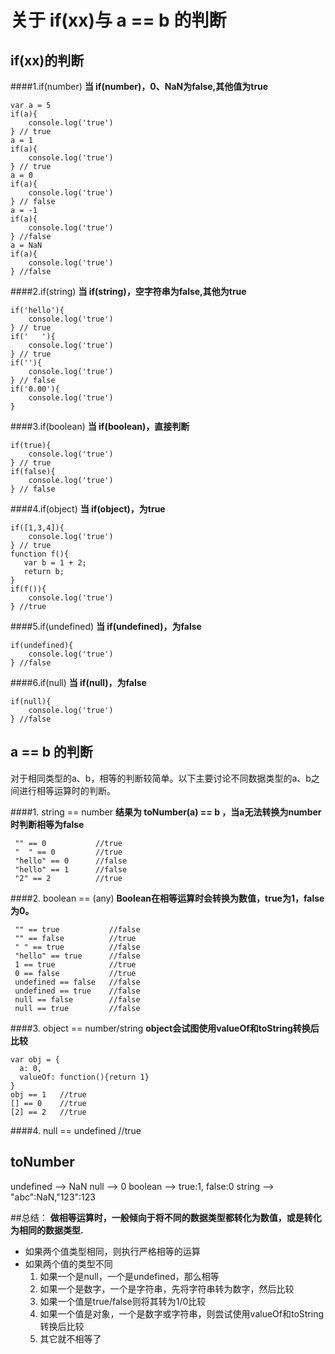 # 关于 if(xx)与 a == b 的判断

## if(xx)的判断
####1.if(number)
  **当 if(number)，0、NaN为false,其他值为true**
```
var a = 5
if(a){
    console.log('true')
} // true
a = 1
if(a){
    console.log('true')
} // true
a = 0
if(a){
    console.log('true')
} // false
a = -1
if(a){
    console.log('true')
} //false
a = NaN
if(a){
    console.log('true')
} //false
```

####2.if(string)
  **当 if(string)，空字符串为false,其他为true**

```
if('hello'){
    console.log('true')
} // true
if('   '){
    console.log('true')
} // true
if(''){
    console.log('true')
} // false
if('0.00'){
    console.log('true')
}
```

####3.if(boolean)
  **当 if(boolean)，直接判断**

```
if(true){
    console.log('true')
} // true
if(false){
    console.log('true')
} // false
```

####4.if(object)
  **当 if(object)，为true**

```
if([1,3,4]){
    console.log('true')
} // true
function f(){
   var b = 1 + 2;
   return b; 
}
if(f()){
    console.log('true')
} //true
```

####5.if(undefined)
  **当 if(undefined)，为false**

```
if(undefined){
    console.log('true')
} //false
```

####6.if(null)
**当 if(null)，为false**

```
if(null){
    console.log('true')
} //false
```

## a == b 的判断
对于相同类型的a、b，相等的判断较简单。以下主要讨论不同数据类型的a、b之间进行相等运算时的判断。

####1. string == number
  **结果为 toNumber(a) == b ，当a无法转换为number时判断相等为false**

```
 "" == 0           //true
 "  " == 0         //true
 "hello" == 0      //false
 "hello" == 1      //false
 "2" == 2          //true
```

####2. boolean == (any)
  **Boolean在相等运算时会转换为数值，true为1，false为0。**

```
 "" == true           //false
 "" == false          //true
 " " == true          //false
 "hello" == true      //false
 1 == true            //true
 0 == false           //true
 undefined == false   //false
 undefined == true    //false
 null == false        //false
 null == true         //false
```

####3. object == number/string
  **object会试图使用valueOf和toString转换后比较**

```
var obj = { 
  a: 0, 
  valueOf: function(){return 1} 
} 
obj == 1   //true
[] == 0    //true
[2] == 2   //true
```

####4. null == undefined //true

## toNumber
   
undefined  -->  NaN 
null            -->  0 
boolean     -->  true:1, false:0 
string         --> "abc":NaN,"123":123
   
##总结：
  **做相等运算时，一般倾向于将不同的数据类型都转化为数值，或是转化为相同的数据类型.**
- 如果两个值类型相同，则执行严格相等的运算
- 如果两个值的类型不同
   1. 如果一个是null，一个是undefined，那么相等
   2. 如果一个是数字，一个是字符串，先将字符串转为数字，然后比较
   3. 如果一个值是true/false则将其转为1/0比较
   4. 如果一个值是对象，一个是数字或字符串，则尝试使用valueOf和toString转换后比较
   5. 其它就不相等了 
